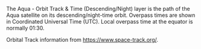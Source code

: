 The Aqua - Orbit Track & Time (Descending/Night) layer is the path of the Aqua satellite on its descending/night-time orbit. Overpass times are shown in Coordinated Universal Time (UTC). Local overpass time at the equator is normally 01:30.

Orbital Track information from <https://www.space-track.org/>.
